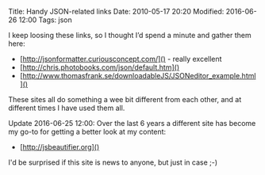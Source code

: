 Title: Handy JSON-related links
Date: 2010-05-17 20:20
Modified: 2016-06-26 12:00
Tags: json


I keep loosing these links, so I thought I’d spend a minute and gather them here:

* [http://jsonformatter.curiousconcept.com/]() - really excellent
* [http://chris.photobooks.com/json/default.htm]()
* [http://www.thomasfrank.se/downloadableJS/JSONeditor_example.html]()

These sites all do something a wee bit different from each other, and at different times I have used them all.

Update 2016-06-25 12:00: Over the last 6 years a different site has become my go-to for getting a better look at my
content:

* [http://jsbeautifier.org]()

I'd be surprised if this site is news to anyone, but just in case ;-)
